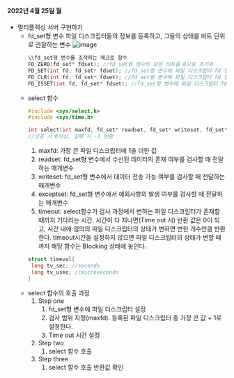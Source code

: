 #### 2022년 4월 25일 월
* 멀티플렉싱 서버 구현하기
  * fd_set형 변수
    파일 디스크립터들의 정보를 등록하고, 그들의 상태를 비트 단위로 관찰하는 변수
    ![image](https://user-images.githubusercontent.com/55453184/165032393-ad28879c-70b8-40d5-84c9-6cdbfe2a2121.png)
    ```C
    \\fd_set형 변수를 조작하는 메크로 함수
    FD_ZERO(fd_set* fdset); //fd_set형 변수의 모든 비트를 0으로 초기화
    FD_SET(int fd, fd_set* fdset); //fd_set형 변수에 파일 디스크립터 fd 정보를 등록
    FD_CLR(int fd, fd_set* fdset); //fd_set형 변수에 파일 디스크립터 fd 정보를 삭제
    FD_ISSET(int fd, fd_set* fdset); //fd_set형 변수에 파일 디스크립터 fd의 정보가 있으면 양수 반환
    ```
  * select 함수
    ```C
    #include <sys/select.h>
    #include <sys/time.h>
    
    int select(int maxfd, fd_set* readset, fd_set* writeset, fd_set* exceptset, const struct timeval* timeout);
    //성공 시 0이상, 실패 시 -1 반환
    ```
    1. maxfd: 가장 큰 파일 디스크립터에 1을 더한 값
    2. readset: fd_set형 변수에서 수신된 데이터의 존재 여부를 검사할 때 전달하는 매개변수
    3. writeset: fd_set형 변수에서 데이터 전송 가능 여부를 검사할 때 전달하는 매개변수
    4. exceptset: fd_set형 변수에서 예외사항의 발생 여부를 검사할 때 전달하는 매개변수
    5. timeout: select함수가 검사 과정에서 변하는 파일 디스크립터가 존재할 때까지 기다리는 시간.
                시간이 다 지나면(Time out 시) 반환 값은 0이 되고, 시간 내에 임의의 파일 디스크립터의 상태가 변하면 변한 개수만큼 반환한다.
                timeout시간을 설정하지 않으면 파일 디스크립터의 상태가 변할 때까지 해당 함수는 Blocking 상태에 놓인다.
    ```C
    struct timeval{
     long tv_sec; //seconds
     long tv_usec; //microseconds
    }
    ```
  * select 함수의 호출 과정
    1. Step one
       1) fd_set형 변수에 파일 디스크립터 설정
       2) 검사 범위 지정(maxfd). 등록된 파일 디스크립터 중 가장 큰 값 + 1로 설정한다.
       3) Time out 시간 설정
    3. Step two
       1) select 함수 호출
    5. Step three
       1) select 함수 호출 반환값 확인
